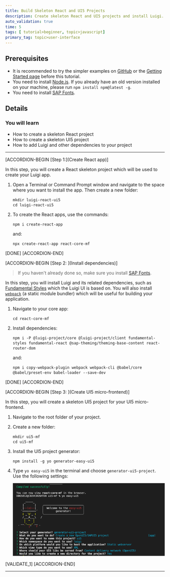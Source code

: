 ```yaml
---
title: Build Skeleton React and UI5 Projects
description: Create skeleton React and UI5 projects and install Luigi.
auto_validation: true
time: 5
tags: [ tutorial>beginner, topic>javascript]
primary_tag: topic>user-interface
---
```


## Prerequisites
 - It is recommended to try the simpler examples on [GitHub](https://github.com/SAP/luigi/tree/master/core/examples) or the [Getting Started page](https://docs.luigi-project.io/docs/getting-started/?section=examples) before this tutorial.
 - You need to install [Node.js](https://nodejs.org/en/download/current/). If you already have an old version installed on your machine, please run `npm install npm@latest -g`.
 - You need to install [SAP Fonts](https://experience.sap.com/fiori-design-web/downloads/#sap-icon-font).

## Details
### You will learn
  - How to create a skeleton React project
  - How to create a skeleton UI5 project
  - How to add Luigi and other dependencies to your project

---

[ACCORDION-BEGIN [Step 1:](Create React app)]

In this step, you will create a React skeleton project which will be used to create your Luigi app.

1. Open a Terminal or Command Prompt window and navigate to the space where you want to install the app. Then create a new folder:

    ```Shell
    mkdir luigi-react-ui5
    cd luigi-react-ui5
    ```

2. To create the React apps, use the commands:

    ```Shell
    npm i create-react-app
    ```

    and:

    ```Shell
    npx create-react-app react-core-mf
    ```


[DONE]
[ACCORDION-END]

[ACCORDION-BEGIN [Step 2: ](Install dependencies)]

> If you haven't already done so, make sure you install [SAP Fonts](https://experience.sap.com/fiori-design-web/downloads/#sap-icon-font).

In this step, you will install Luigi and its related dependencies, such as [Fundamental Styles](https://sap.github.io/fundamental-styles/) which the Luigi UI is based on.
You will also install [`webpack`](https://webpack.js.org) (a static module bundler) which will be useful for building your application.

1. Navigate to your core app:

    ```Shell
    cd react-core-mf
    ```

2. Install dependencies:

    ```Shell
    npm i -P @luigi-project/core @luigi-project/client fundamental-styles fundamental-react @sap-theming/theming-base-content react-router-dom
    ```

    and:

    ```Shell
    npm i copy-webpack-plugin webpack webpack-cli @babel/core @babel/preset-env babel-loader --save-dev
    ```

[DONE]
[ACCORDION-END]


[ACCORDION-BEGIN [Step 3: ](Create UI5 micro-frontend)]

In this step, you will create a skeleton UI5 project for your UI5 micro-frontend.

1. Navigate to the root folder of your project.

2. Create a new folder:

    ```Shell
    mkdir ui5-mf
    cd ui5-mf
    ```

3. Install the UI5 project generator:

    ```Shell
    npm install -g yo generator-easy-ui5
    ```

4. Type `yo easy-ui5` in the terminal and choose `generator-ui5-project`. Use the following settings:

    ![UI5 Terminal](ui5-yo.png)


[VALIDATE_1]
[ACCORDION-END]




---
